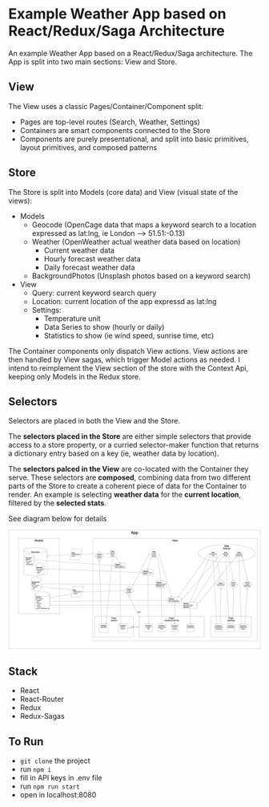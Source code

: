 # Example Weather App based on React/Redux/Saga Architecture
An example Weather App based on a React/Redux/Saga architecture. The App is split into two main sections: View and Store.

## View
The View uses a classic Pages/Container/Component split:
- Pages are top-level routes (Search, Weather, Settings)
- Containers are smart components connected to the Store
- Components are purely presentational, and split into basic primitives, layout primitives, and composed patterns

## Store
The Store is split into Models (core data) and View (visual state of the views):
- Models
  * Geocode (OpenCage data that maps a keyword search to a location expressed as lat:lng, ie London --> 51.51:-0.13)
  * Weather (OpenWeather actual weather data based on location)
    * Current weather data
    * Hourly forecast weather data
    * Daily forecast weather data
  * BackgroundPhotos (Unsplash photos based on a keyword search)
- View
  * Query: current keyword search query
  * Location: current location of the app expressd as lat:lng
  * Settings:
    * Temperature unit
    * Data Series to show (hourly or daily)
    * Statistics to show (ie wind speed, sunrise time, etc)
    
The Container components only dispatch View actions. View actions are then handled by View sagas, which trigger Model actions as needed. I intend to reimplement the View section of the store with the Context Api, keeping only Models in the Redux store.
    
## Selectors
Selectors are placed in both the View and the Store.

The **selectors placed in the Store** are either simple selectors that provide access to a store property, or a curried selector-maker function that returns a dictionary entry based on a key (ie, weather data by location).

The **selectors palced in the View** are co-located with the Container they serve. These selectors are **composed**, combining data from two different parts of the Store to create a coherent piece of data for the Container to render. An example is selecting **weather data** for the **current location**, filtered by the **selected stats**.
    
See diagram below for details

![Diagram](https://github.com/ahuounan/weather-app/blob/master/diagram.png)

## Stack
- React
- React-Router
- Redux
- Redux-Sagas

## To Run
- `git clone` the project
- run `npm i`
- fill in API keys in .env file
- run `npm run start`
- open in localhost:8080
